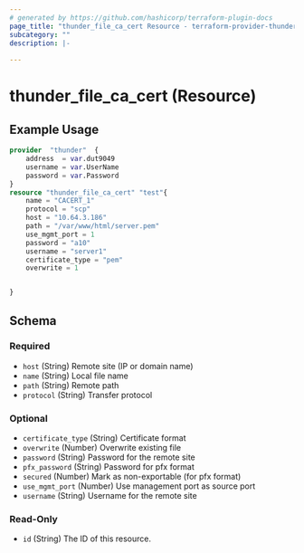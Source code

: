 ```yaml
---
# generated by https://github.com/hashicorp/terraform-plugin-docs
page_title: "thunder_file_ca_cert Resource - terraform-provider-thunder"
subcategory: ""
description: |-
  
---
```


# thunder_file_ca_cert (Resource)



## Example Usage

```terraform
provider  "thunder"  {
    address  = var.dut9049
    username = var.UserName
    password = var.Password
}
resource "thunder_file_ca_cert" "test"{
    name = "CACERT_1"
    protocol = "scp"
    host = "10.64.3.186"
    path = "/var/www/html/server.pem"
    use_mgmt_port = 1
    password = "a10"
    username = "server1"
    certificate_type = "pem"
    overwrite = 1


}
```

<!-- schema generated by tfplugindocs -->
## Schema

### Required

- `host` (String) Remote site (IP or domain name)
- `name` (String) Local file name
- `path` (String) Remote path
- `protocol` (String) Transfer protocol

### Optional

- `certificate_type` (String) Certificate format
- `overwrite` (Number) Overwrite existing file
- `password` (String) Password for the remote site
- `pfx_password` (String) Password for pfx format
- `secured` (Number) Mark as non-exportable (for pfx format)
- `use_mgmt_port` (Number) Use management port as source port
- `username` (String) Username for the remote site

### Read-Only

- `id` (String) The ID of this resource.


